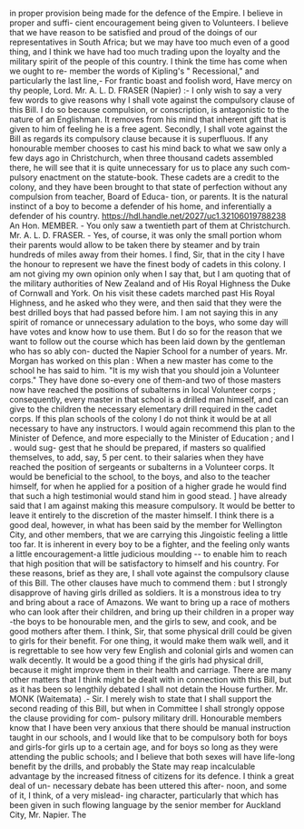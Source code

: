 in proper provision being made for the defence of the Empire. I believe in proper and suffi- cient encouragement being given to Volunteers. I believe that we have reason to be satisfied and proud of the doings of our representatives in South Africa; but we may have too much even of a good thing, and I think we have had too much trading upon the loyalty and the military spirit of the people of this country. I think the time has come when we ought to re- member the words of Kipling's " Recessional," and particularly the last line,- For frantic boast and foolish word, Have mercy on thy people, Lord. Mr. A. L. D. FRASER (Napier) :- I only wish to say a very few words to give reasons why I shall vote against the compulsory clause of this Bill. I do so because compulsion, or conscription, is antagonistic to the nature of an Englishman. It removes from his mind that inherent gift that is given to him of feeling he is a free agent. Secondly, I shall vote against the Bill as regards its compulsory clause because it is superfluous. If any honourable member chooses to cast his mind back to what we saw only a few days ago in Christchurch, when three thousand cadets assembled there, he will see that it is quite unnecessary for us to place any such com- pulsory enactment on the statute-book. These cadets are a credit to the colony, and they have been brought to that state of perfection without any compulsion from teacher, Board of Educa- tion, or parents. It is the natural instinct of a boy to become a defender of his home, and inferentially a defender of his country. https://hdl.handle.net/2027/uc1.32106019788238 An Hon. MEMBER. - You only saw a twentieth part of them at Christchurch. Mr. A. L. D. FRASER. - Yes, of course, it was only the small portion whom their parents would allow to be taken there by steamer and by train hundreds of miles away from their homes. I find, Sir, that in the city I have the honour to represent we have the finest body of cadets in this colony. I am not giving my own opinion only when I say that, but I am quoting that of the military authorities of New Zealand and of His Royal Highness the Duke of Cornwall and York. On his visit these cadets marched past His Royal Highness, and he asked who they were, and then said that they were the best drilled boys that had passed before him. I am not saying this in any spirit of romance or unnecessary adulation to the boys, who some day will have votes and know how to use them. But I do so for the reason that we want to follow out the course which has been laid down by the gentleman who has so ably con- ducted the Napier School for a number of years. Mr. Morgan has worked on this plan : When a new master has come to the school he has said to him. "It is my wish that you should join a Volunteer corps." They have done so-every one of them-and two of those masters now have reached the positions of subalterns in local Volunteer corps ; consequently, every master in that school is a drilled man himself, and can give to the children the necessary elementary drill required in the cadet corps. If this plan schools of the colony I do not think it would be at all necessary to have any instructors. I would again recommend this plan to the Minister of Defence, and more especially to the Minister of Education ; and I . would sug- gest that he should be prepared, if masters so qualified themselves, to add, say, 5 per cent. to their salaries when they have reached the position of sergeants or subalterns in a Volunteer corps. It would be beneficial to the school, to the boys, and also to the teacher himself, for when he applied for a position of a higher grade he would find that such a high testimonial would stand him in good stead. ] have already said that I am against making this measure compulsory. It would be better to leave it entirely to the discretion of the master himself. I think there is a good deal, however, in what has been said by the member for Wellington City, and other members, that we are carrying this Jingoistic feeling a little too far. It is inherent in every boy to be a fighter, and the feeling only wants a little encouragement-a little judicious moulding -- to enable him to reach that high position that will be satisfactory to himself and his country. For these reasons, brief as they are, I shall vote against the compulsory clause of this Bill. The other clauses have much to commend them : but I strongly disapprove of having girls drilled as soldiers. It is a monstrous idea to try and bring about a race of Amazons. We want to bring up a race of mothers who can look after their children, and bring up their children in a proper way -the boys to be honourable men, and the girls to sew, and cook, and be good mothers after them. I think, Sir, that some physical drill could be given to girls for their benefit. For one thing, it would make them walk well, and it is regrettable to see how very few English and colonial girls and women can walk decently. It would be a good thing if the girls had physical drill, because it might improve them in their health and carriage. There are many other matters that I think might be dealt with in connection with this Bill, but as it has been so lengthily debated I shall not detain the House further. Mr. MONK (Waitemata) .- Sir. I merely wish to state that I shall support the second reading of this Bill, but when in Committee I shall strongly oppose the clause providing for com- pulsory military drill. Honourable members know that I have been very anxious that there should be manual instruction taught in our schools, and I would like that to be compulsory both for boys and girls-for girls up to a certain age, and for boys so long as they were attending the public schools; and I believe that both sexes will have life-long benefit by the drills, and probably the State may reap incalculable advantage by the increased fitness of citizens for its defence. I think a great deal of un- necessary debate has been uttered this after- noon, and some of it, I think, of a very mislead- ing character, particularly that which has been given in such flowing language by the senior member for Auckland City, Mr. Napier. The 